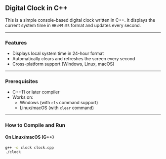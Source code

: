 ## Digital Clock in C++

This is a simple console-based digital clock written in C++. It displays the current system time in `HH:MM:SS` format and updates every second.

---

### Features

- Displays local system time in 24-hour format
- Automatically clears and refreshes the screen every second
- Cross-platform support (Windows, Linux, macOS)

---

### Prerequisites

- C++11 or later compiler  
- Works on:
  - Windows (with `cls` command support)
  - Linux/macOS (with `clear` command)

---

### How to Compile and Run

#### On Linux/macOS (G++)

```bash
g++ -o clock clock.cpp
./clock
